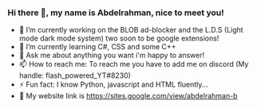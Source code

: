### Hi there 👋, my name is Abdelrahman, nice to meet you!

- 🔭 I’m currently working on the BLOB ad-blocker and the L.D.S (Light mode dark mode system) two soon to be google extensions!
- 🌱 I’m currently learning C#, CSS and some C++
- 💬 Ask me about anything you want i'm happy to answer!
- 📫 How to reach me: To reach me you have to add me on discord (My handle: flash_powered_YT#8230)
- ⚡ Fun fact: I know Python, javascript and HTML fluently...
- 🔗 My website link is https://sites.google.com/view/abdelrahman-b
